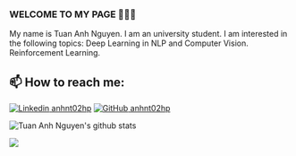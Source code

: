 ### WELCOME TO MY PAGE 👋👋👋
My name is Tuan Anh Nguyen. I am an university student. I am interested in the following topics: Deep Learning in NLP and Computer Vision. Reinforcement Learning.<br>
## 📫 How to reach me: 

[![Linkedin](https://i.stack.imgur.com/gVE0j.png) anhnt02hp]()  [![GitHub](https://i.stack.imgur.com/tskMh.png) anhnt02hp](https://github.com/anhnt02hp)


![Tuan Anh Nguyen's github stats](https://github-readme-stats-git-masterrstaa-rickstaa.vercel.app/api?username=anhnt02hp&show_icons=true&theme=shadow_green&hide=contribs,prs,issues)

<a href="https://github.com/anhnt02hp/CS229-Fall2018-FullCourse">
  <!-- Change the `github-readme-stats.anuraghazra1.vercel.app` to `github-readme-stats.vercel.app`  -->
  <img align="center" src="https://github-readme-stats.anuraghazra1.vercel.app/api/pin/?username=anhnt02hp&repo=CS229-Fall2018-FullCourse&theme=swift&icon_color=f05237&title_color=000000&text_color=8174A0&border_color=000000" />
</a>    
